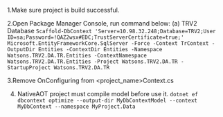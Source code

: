 1.Make sure project is build successful.

2.Open Package Manager Console, run command below:
(a) TRV2 Database
`Scaffold-DbContext 'Server=10.98.32.248;Database=TRV2;User ID=sa;Password=!QAZ2wsx#EDC;TrustServerCertificate=true;' Microsoft.EntityFrameworkCore.SqlServer -Force -Context TrContext -OutputDir Entities -ContextDir Entities -Namespace Watsons.TRV2.DA.TR.Entities -ContextNamespace Watsons.TRV2.DA.TR.Entities -Project Watsons.TRV2.DA.TR -StartupProject Watsons.TRV2.DA.TR`

3.Remove OnConfiguring from <project_name>Context.cs

4. NativeAOT project must compile model before use it.
`dotnet ef dbcontext optimize --output-dir MyDbContextModel --context MyDbContext --namespace MyProject.Data`